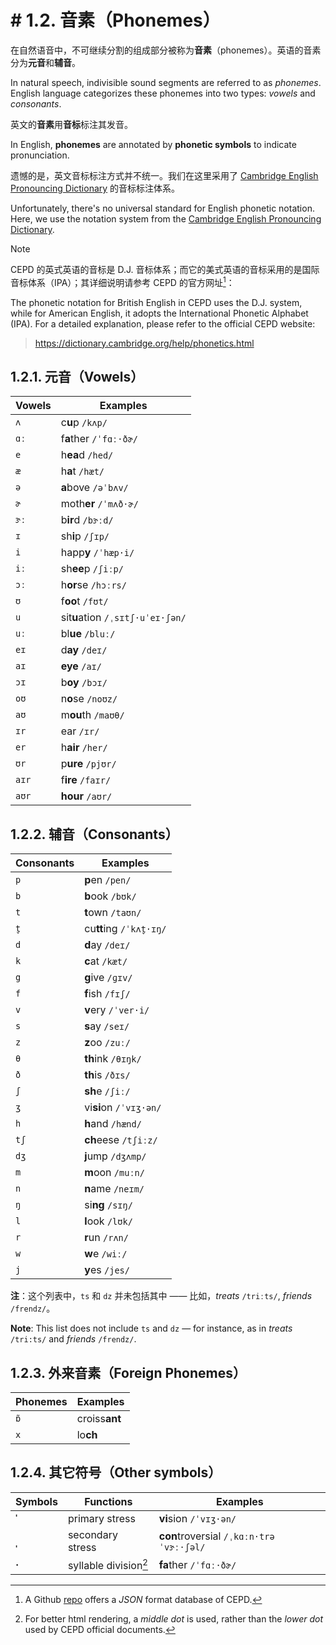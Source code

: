 # # 1.2. 音素（Phonemes）

在自然语音中，不可继续分割的组成部分被称为**音素**（phonemes）。英语的音素分为**元音**和**辅音**。

In natural speech, indivisible sound segments are referred to as *phonemes*. English language categorizes these phonemes into two types: *vowels* and *consonants*.

英文的**音素**用**音标**标注其发音。

In English, **phonemes** are annotated by **phonetic symbols** to indicate pronunciation.

遗憾的是，英文音标标注方式并不统一。我们在这里采用了 [Cambridge English Pronouncing Dictionary](https://dictionary.cambridge.org/pronunciation/) 的音标标注体系。

Unfortunately, there's no universal standard for English phonetic notation. Here, we use the notation system from the [Cambridge English Pronouncing Dictionary](https://dictionary.cambridge.org/pronunciation/).

> [!Note]
>
> CEPD 的英式英语的音标是 D.J. 音标体系；而它的美式英语的音标采用的是国际音标体系（IPA）；其详细说明请参考 CEPD 的官方网址[^1]：
>
> The phonetic notation for British English in CEPD uses the D.J. system, while for American English, it adopts the International Phonetic Alphabet (IPA). For a detailed explanation, please refer to the official CEPD website:
>
> > https://dictionary.cambridge.org/help/phonetics.html

## 1.2.1. 元音（Vowels）

| Vowels | Examples                                                                                                                                                                      |
| ------ | ----------------------------------------------------------------------------------------------------------------------------------------------------------------------------- |
| `ʌ`    | c**u**p `/kʌp/`<span class="speak-word-inline" data-audio-us-male="/audios/us/cup-us-male.mp3" data-audio-us-female="/audios/us/cup-us-female.mp3"></span>                   |
| `ɑː`   | f**a**ther `/ˈfɑː·ðɚ/`<span class="speak-word-inline" data-audio-us-male="/audios/us/father-us-male.mp3" data-audio-us-female="/audios/us/father-us-female.mp3"></span>      |
| `e`    | h**ea**d `/hed/`<span class="speak-word-inline" data-audio-us-male="/audios/us/head-us-male.mp3" data-audio-us-female="/audios/us/head-us-female.mp3"></span>                |
| `æ`    | h**a**t `/hæt/`<span class="speak-word-inline" data-audio-us-male="/audios/us/hat-us-male.mp3" data-audio-us-female="/audios/us/hat-us-female.mp3"></span>                   |
| `ə`    | **a**bove `/əˈbʌv/`<span class="speak-word-inline" data-audio-us-male="/audios/us/above-us-male.mp3" data-audio-us-female="/audios/us/above-us-female.mp3"></span>           |
| `ɚ`    | moth**er** `/ˈmʌð·ɚ/`<span class="speak-word-inline" data-audio-us-male="/audios/us/mother-us-male.mp3" data-audio-us-female="/audios/us/mother-us-female.mp3"></span>       |
| `ɝː`   | b**ir**d `/bɝːd/`<span class="speak-word-inline" data-audio-us-male="/audios/us/bird-us-male.mp3" data-audio-us-female="/audios/us/bird-us-female.mp3"></span>               |
| `ɪ`    | sh**i**p `/ʃɪp/`<span class="speak-word-inline" data-audio-us-male="/audios/us/ship-us-male.mp3" data-audio-us-female="/audios/us/ship-us-female.mp3"></span>                |
| `i`    | happ**y** `/ˈhæp·i/`<span class="speak-word-inline" data-audio-us-male="/audios/us/happy-us-male.mp3" data-audio-us-female="/audios/us/happy-us-female.mp3"></span>          |
| `iː`   | sh**ee**p `/ʃiːp/`<span class="speak-word-inline" data-audio-us-male="/audios/us/sheep-us-male.mp3" data-audio-us-female="/audios/us/sheep-us-female.mp3"></span>            |
| `ɔː`   | h**or**se `/hɔːrs/`<span class="speak-word-inline" data-audio-us-male="/audios/us/horse-us-male.mp3" data-audio-us-female="/audios/us/horse-us-female.mp3"></span>           |
| `ʊ`    | f**oo**t `/fʊt/`<span class="speak-word-inline" data-audio-us-male="/audios/us/foot-us-male.mp3" data-audio-us-female="/audios/us/foot-us-female.mp3"></span>                |
| `u`    | sit**u**ation `/ˌsɪtʃ·uˈeɪ·ʃən/`<span class="speak-word-inline" data-audio-us-male="/audios/us/situation-us-male.mp3" data-audio-us-female="/audios/us/situation-us-female.mp3"></span> |
| `uː`   | bl**ue** `/bluː/`<span class="speak-word-inline" data-audio-us-male="/audios/us/blue-us-male.mp3" data-audio-us-female="/audios/us/blue-us-female.mp3"></span>               |
| `eɪ`   | d**ay** `/deɪ/`<span class="speak-word-inline" data-audio-us-male="/audios/us/day-us-male.mp3" data-audio-us-female="/audios/us/day-us-female.mp3"></span>                   |
| `aɪ`   | **eye** `/aɪ/`<span class="speak-word-inline" data-audio-us-male="/audios/us/eye-us-male.mp3" data-audio-us-female="/audios/us/eye-us-female.mp3"></span>                    |
| `ɔɪ`   | b**oy** `/bɔɪ/`<span class="speak-word-inline" data-audio-us-male="/audios/us/boy-us-male.mp3" data-audio-us-female="/audios/us/boy-us-female.mp3"></span>                   |
| `oʊ`   | n**o**se `/noʊz/`<span class="speak-word-inline" data-audio-us-male="/audios/us/nose-us-male.mp3" data-audio-us-female="/audios/us/nose-us-female.mp3"></span>               |
| `aʊ`   | m**ou**th `/maʊθ/`<span class="speak-word-inline" data-audio-us-male="/audios/us/mouth-us-male.mp3" data-audio-us-female="/audios/us/mouth-us-female.mp3"></span>            |
| `ɪr`   | ear `/ɪr/`<span class="speak-word-inline" data-audio-us-male="/audios/us/ear-us-male.mp3" data-audio-us-female="/audios/us/ear-us-female.mp3"></span>                        |
| `er`   | h**air** `/her/`<span class="speak-word-inline" data-audio-us-male="/audios/us/hair-us-male.mp3" data-audio-us-female="/audios/us/hair-us-female.mp3"></span>                |
| `ʊr`   | p**ure** `/pjʊr/`<span class="speak-word-inline" data-audio-us-male="/audios/us/pure-us-male.mp3" data-audio-us-female="/audios/us/pure-us-female.mp3"></span>               |
| `aɪr`  | f**ire** `/faɪr/`<span class="speak-word-inline" data-audio-us-male="/audios/us/fire-us-male.mp3" data-audio-us-female="/audios/us/fire-us-female.mp3"></span>               |
| `aʊr`  | **hour** `/aʊr/`<span class="speak-word-inline" data-audio-us-male="/audios/us/hour-us-male.mp3" data-audio-us-female="/audios/us/hour-us-female.mp3"></span>                |

## 1.2.2. 辅音（Consonants）

| Consonants | Examples                                                                                                                                                                    |
| ---------- | --------------------------------------------------------------------------------------------------------------------------------------------------------------------------- |
| `p`        | **p**en `/pen/`<span class="speak-word-inline" data-audio-us-male="/audios/us/pen-us-male.mp3" data-audio-us-female="/audios/us/pen-us-female.mp3"></span>                 |
| `b`        | **b**ook `/bʊk/`<span class="speak-word-inline" data-audio-us-male="/audios/us/book-us-male.mp3" data-audio-us-female="/audios/us/book-us-female.mp3"></span>              |
| `t`        | **t**own `/taʊn/`<span class="speak-word-inline" data-audio-us-male="/audios/us/town-us-male.mp3" data-audio-us-female="/audios/us/town-us-female.mp3"></span>             |
| `t̬`        | cu**tt**ing `/ˈkʌt̬·ɪŋ/`<span class="speak-word-inline" data-audio-us-male="/audios/us/cutting-us-male.mp3" data-audio-us-female="/audios/us/cutting-us-female.mp3"></span> |
| `d`        | **d**ay `/deɪ/`<span class="speak-word-inline" data-audio-us-male="/audios/us/day-us-male.mp3" data-audio-us-female="/audios/us/day-us-female.mp3"></span>                 |
| `k`        | **c**at `/kæt/`<span class="speak-word-inline" data-audio-us-male="/audios/us/cat-us-male.mp3" data-audio-us-female="/audios/us/cat-us-female.mp3"></span>                 |
| `g`        | **g**ive `/ɡɪv/`<span class="speak-word-inline" data-audio-us-male="/audios/us/give-us-male.mp3" data-audio-us-female="/audios/us/give-us-female.mp3"></span>              |
| `f`        | **f**ish `/fɪʃ/`<span class="speak-word-inline" data-audio-us-male="/audios/us/fish-us-male.mp3" data-audio-us-female="/audios/us/fish-us-female.mp3"></span>              |
| `v`        | **v**ery `/ˈver·i/`<span class="speak-word-inline" data-audio-us-male="/audios/us/very-us-male.mp3" data-audio-us-female="/audios/us/very-us-female.mp3"></span>           |
| `s`        | **s**ay `/seɪ/`<span class="speak-word-inline" data-audio-us-male="/audios/us/say-us-male.mp3" data-audio-us-female="/audios/us/say-us-female.mp3"></span>                 |
| `z`        | **z**oo `/zuː/`<span class="speak-word-inline" data-audio-us-male="/audios/us/zoo-us-male.mp3" data-audio-us-female="/audios/us/zoo-us-female.mp3"></span>                 |
| `θ`        | **th**ink `/θɪŋk/`<span class="speak-word-inline" data-audio-us-male="/audios/us/think-us-male.mp3" data-audio-us-female="/audios/us/think-us-female.mp3"></span>          |
| `ð`        | **th**is `/ðɪs/`<span class="speak-word-inline" data-audio-us-male="/audios/us/this-us-male.mp3" data-audio-us-female="/audios/us/this-us-female.mp3"></span>              |
| `ʃ`        | **sh**e `/ʃiː/`<span class="speak-word-inline" data-audio-us-male="/audios/us/she-us-male.mp3" data-audio-us-female="/audios/us/she-us-female.mp3"></span>                 |
| `ʒ`        | vi**si**on `/ˈvɪʒ·ən/`<span class="speak-word-inline" data-audio-us-male="/audios/us/vision-us-male.mp3" data-audio-us-female="/audios/us/vision-us-female.mp3"></span>    |
| `h`        | **h**and `/hænd/`<span class="speak-word-inline" data-audio-us-male="/audios/us/hand-us-male.mp3" data-audio-us-female="/audios/us/hand-us-female.mp3"></span>             |
| `tʃ`       | **ch**eese `/tʃiːz/`<span class="speak-word-inline" data-audio-us-male="/audios/us/cheese-us-male.mp3" data-audio-us-female="/audios/us/cheese-us-female.mp3"></span>      |
| `dʒ`       | **j**ump `/dʒʌmp/`<span class="speak-word-inline" data-audio-us-male="/audios/us/jump-us-male.mp3" data-audio-us-female="/audios/us/jump-us-female.mp3"></span>            |
| `m`        | **m**oon `/muːn/`<span class="speak-word-inline" data-audio-us-male="/audios/us/moon-us-male.mp3" data-audio-us-female="/audios/us/moon-us-female.mp3"></span>             |
| `n`        | **n**ame `/neɪm/`<span class="speak-word-inline" data-audio-us-male="/audios/us/name-us-male.mp3" data-audio-us-female="/audios/us/name-us-female.mp3"></span>             |
| `ŋ`        | si**ng** `/sɪŋ/`<span class="speak-word-inline" data-audio-us-male="/audios/us/sing-us-male.mp3" data-audio-us-female="/audios/us/sing-us-female.mp3"></span>              |
| `l`        | **l**ook `/lʊk/`<span class="speak-word-inline" data-audio-us-male="/audios/us/look-us-male.mp3" data-audio-us-female="/audios/us/look-us-female.mp3"></span>              |
| `r`        | **r**un `/rʌn/`<span class="speak-word-inline" data-audio-us-male="/audios/us/run-us-male.mp3" data-audio-us-female="/audios/us/run-us-female.mp3"></span>                 |
| `w`        | **w**e `/wiː/`<span class="speak-word-inline" data-audio-us-male="/audios/us/we-us-male.mp3" data-audio-us-female="/audios/us/we-us-female.mp3"></span>                    |
| `j`        | **y**es `/jes/`<span class="speak-word-inline" data-audio-us-male="/audios/us/yes-us-male.mp3" data-audio-us-female="/audios/us/yes-us-female.mp3"></span>                 |

**注**：这个列表中，`ts` 和 `dz` 并未包括其中 —— 比如，*treats* `/triːts/`<span class="speak-word-inline" data-audio-us-male="/audios/us/treats-us-male.mp3" data-audio-us-female="/audios/us/treats-us-female.mp3"></span>, *friends* `/frendz/`<span class="speak-word-inline" data-audio-us-male="/audios/us/friends-us-male.mp3" data-audio-us-female="/audios/us/friends-us-female.mp3"></span>。

**Note**: This list does not include `ts` and `dz` — for instance, as in *treats* `/tri:ts/`<span class="speak-word-inline" data-audio-us-male="/audios/us/treats-us-male.mp3" data-audio-us-female="/audios/us/treats-us-female.mp3"></span> and *friends* `/frendz/`<span class="speak-word-inline" data-audio-us-male="/audios/us/friends-us-male.mp3" data-audio-us-female="/audios/us/friends-us-female.mp3"></span>.

## 1.2.3. 外来音素（Foreign Phonemes）

| Phonemes | Examples                                                                                                                                                              |
| -------- | --------------------------------------------------------------------------------------------------------------------------------------------------------------------- |
| `ɒ̃`      | croiss**ant** <span class="speak-word-inline" data-audio-us-male="/audios/us/croissant-us-male.mp3" data-audio-us-female="/audios/us/croissant-us-female.mp3"></span> |
| `x`      | lo**ch**  <span class="speak-word-inline" data-audio-us-male="/audios/us/loch-us-male.mp3" data-audio-us-female="/audios/us/loch-us-female.mp3"></span>               |

## 1.2.4. 其它符号（Other symbols）

| Symbols | Functions             | Examples                                                                                                                                                                                                |
| ------- | --------------------- | ------------------------------------------------------------------------------------------------------------------------------------------------------------------------------------------------------- |
| **ˈ**   | primary stress        | **vi**sion `/ˈvɪʒ·ən/`<span class="speak-word-inline" data-audio-us-male="/audios/us/vision-us-male.mp3" data-audio-us-female="/audios/us/vision-us-female.mp3"></span>                                |
| **ˌ**   | secondary stress      | **con**troversial `/ˌkɑːn·trəˈvɝː·ʃəl/`<span class="speak-word-inline" data-audio-us-male="/audios/us/controversial-us-male.mp3" data-audio-us-female="/audios/us/controversial-us-female.mp3"></span> |
| **·**   | syllable division[^2] | **fa**ther `/ˈfɑː·ðɚ/`<span class="speak-word-inline" data-audio-us-male="/audios/us/father-us-male.mp3" data-audio-us-female="/audios/us/father-us-female.mp3"></span>                                |

[^1]: A Github [repo](https://github.com/zelic91/camdict) offers a *JSON* format database of CEPD.
[^2]: For better html rendering, a *middle dot* is used, rather than the *lower dot* used by CEPD official documents.

